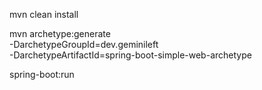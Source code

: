 mvn clean install

mvn archetype:generate \
  -DarchetypeGroupId=dev.geminileft \
  -DarchetypeArtifactId=spring-boot-simple-web-archetype

spring-boot:run
